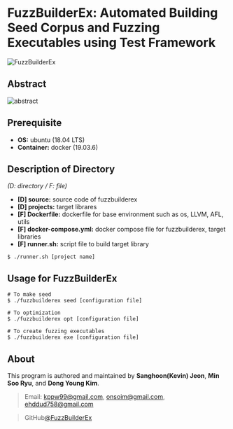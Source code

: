 # FuzzBuilderEx: Automated Building Seed Corpus and Fuzzing Executables using Test Framework
![FuzzBuilderEx](https://user-images.githubusercontent.com/48042609/112240130-16745e80-8c8b-11eb-9d7f-95436646cfec.png)

## Abstract
![abstract](https://user-images.githubusercontent.com/48042609/112237303-bcbd6580-8c85-11eb-9de2-a077e1992660.png)

## Prerequisite
- **OS:** ubuntu (18.04 LTS)
- **Container:** docker (19.03.6)

## Description of Directory
*(D: directory / F: file)*
- **[D] source:** source code of fuzzbuilderex
- **[D] projects:** target librares
- **[F] Dockerfile:** dockerfile for base environment such as os, LLVM, AFL, utils
- **[F] docker-compose.yml:** docker compose file for fuzzbuilderex, target libraries
- **[F] runner.sh:** script file to build target library
```
$ ./runner.sh [project name]
```

## Usage for FuzzBuilderEx
```
# To make seed
$ ./fuzzbuilderex seed [configuration file]

# To optimization
$ ./fuzzbuilderex opt [configuration file]

# To create fuzzing executables
$ ./fuzzbuilderex exe [configuration file]
```

## About
This program is authored and maintained by **Sanghoon(Kevin) Jeon**, **Min Soo Ryu**, and **Dong Young Kim**.
> Email: kppw99@gmail.com, onsoim@gmail.com, ehddud758@gmail.com

> GitHub[@FuzzBuilderEx](https://github.com/kppw99/FuzzBuilderEx)
